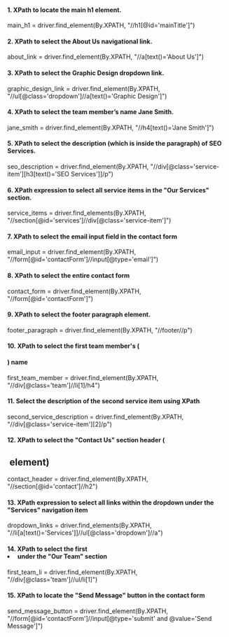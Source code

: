 #### 1. XPath to locate the main h1 element.
main_h1 = driver.find_element(By.XPATH, "//h1[@id='mainTitle']")
#### 2. XPath to select the About Us navigational link.
about_link = driver.find_element(By.XPATH, "//a[text()='About Us']")
#### 3. XPath to select the Graphic Design dropdown link.
graphic_design_link = driver.find_element(By.XPATH, "//ul[@class='dropdown']//a[text()='Graphic Design']")
#### 4. XPath to select the team member’s name Jane Smith.
jane_smith = driver.find_element(By.XPATH, "//h4[text()='Jane Smith']")
####  5. XPath to select the description (which is inside the paragraph) of SEO Services. 
seo_description = driver.find_element(By.XPATH, "//div[@class='service-item'][h3[text()='SEO Services']]/p")
#### 6. XPath expression to select all service items in the "Our Services" section.
service_items = driver.find_elements(By.XPATH, "//section[@id='services']//div[@class='service-item']")
#### 7. XPath to select the email input field in the contact form
email_input = driver.find_element(By.XPATH, "//form[@id='contactForm']//input[@type='email']")
#### 8. XPath to select the entire contact form
contact_form = driver.find_element(By.XPATH, "//form[@id='contactForm']")
#### 9. XPath to select the footer paragraph element.
footer_paragraph = driver.find_element(By.XPATH, "//footer//p")
#### 10. XPath to select the first team member's (<h4>) name
first_team_member = driver.find_element(By.XPATH, "//div[@class='team']//li[1]/h4")
#### 11. Select the description of the second service item using XPath
second_service_description = driver.find_element(By.XPATH, "//div[@class='service-item'][2]/p")
#### 12. XPath to select the "Contact Us" section header (<h2> element)
contact_header = driver.find_element(By.XPATH, "//section[@id='contact']//h2")
#### 13. XPath expression to select all links within the dropdown under the "Services" navigation item
dropdown_links = driver.find_elements(By.XPATH, "//li[a[text()='Services']]//ul[@class='dropdown']//a")
#### 14. XPath to select the first <li> under the "Our Team" section
first_team_li = driver.find_element(By.XPATH, "//div[@class='team']//ul/li[1]")
#### 15. XPath to locate the "Send Message" button in the contact form
send_message_button = driver.find_element(By.XPATH, "//form[@id='contactForm']//input[@type='submit' and @value='Send Message']")
